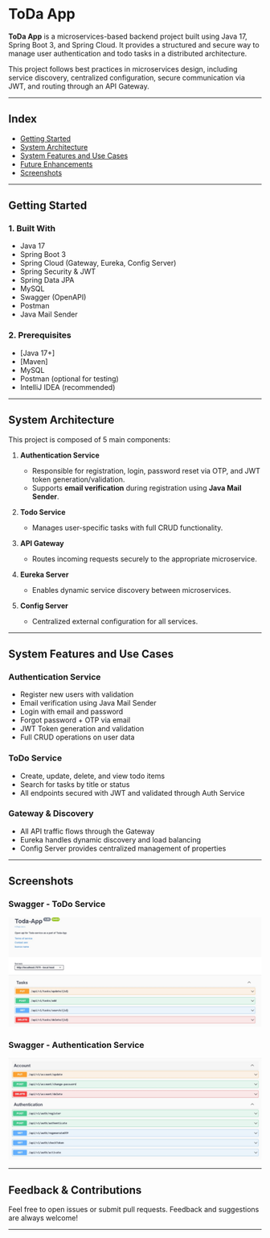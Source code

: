 # ToDa App 

**ToDa App** is a microservices-based backend project built using Java 17, Spring Boot 3, and Spring Cloud.
It provides a structured and secure way to manage user authentication and todo tasks in a distributed architecture.

This project follows best practices in microservices design, including service discovery, centralized configuration, secure communication via JWT, and routing through an API Gateway.

---

##  Index

* [Getting Started](#getting-started)
* [System Architecture](#system-architecture)
* [System Features and Use Cases](#system-features-and-use-cases)
* [Future Enhancements](#future-enhancements)
* [Screenshots](#screenshots)

---

##  Getting Started

### 1. Built With

* Java 17
* Spring Boot 3
* Spring Cloud (Gateway, Eureka, Config Server)
* Spring Security & JWT
* Spring Data JPA
* MySQL
* Swagger (OpenAPI)
* Postman
* Java Mail Sender

### 2. Prerequisites

* [Java 17+]
* [Maven]
* MySQL 
* Postman (optional for testing)
* IntelliJ IDEA (recommended)

---

##  System Architecture

This project is composed of 5 main components:

1. **Authentication Service**

   * Responsible for registration, login, password reset via OTP, and JWT token generation/validation.
   * Supports **email verification** during registration using **Java Mail Sender**.
2. **Todo Service**

   * Manages user-specific tasks with full CRUD functionality.
3. **API Gateway**

   * Routes incoming requests securely to the appropriate microservice.
4. **Eureka Server**

   * Enables dynamic service discovery between microservices.
5. **Config Server**

   * Centralized external configuration for all services.


---

##  System Features and Use Cases

###  Authentication Service

* Register new users with validation
* Email verification using Java Mail Sender
* Login with email and password
* Forgot password + OTP via email
* JWT Token generation and validation
* Full CRUD operations on user data

###  ToDo Service

* Create, update, delete, and view todo items
* Search for tasks by title or status
* All endpoints secured with JWT and validated through Auth Service

###  Gateway & Discovery

* All API traffic flows through the Gateway
* Eureka handles dynamic discovery and load balancing
* Config Server provides centralized management of properties

---

##  Screenshots

### Swagger - ToDo Service

![Swagger Todo Service](https://github.com/AmrElhady11/Toda-App/blob/main/assests/screenshot1.jpeg)

### Swagger - Authentication Service

![Swagger Auth Service](https://github.com/AmrElhady11/Toda-App/blob/main/assests/screenShot2.jpeg)


---

##  Feedback & Contributions

Feel free to open issues or submit pull requests.
Feedback and suggestions are always welcome!

---
